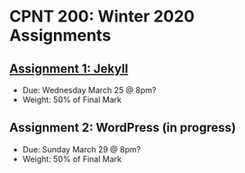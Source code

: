 # CPNT 200: Winter 2020 Assignments
## [Assignment 1: Jekyll](assignment-1/README.md)
- Due: Wednesday March 25 @ 8pm?
- Weight: 50% of Final Mark

## Assignment 2: WordPress (in progress)
- Due: Sunday March 29 @ 8pm?
- Weight: 50% of Final Mark